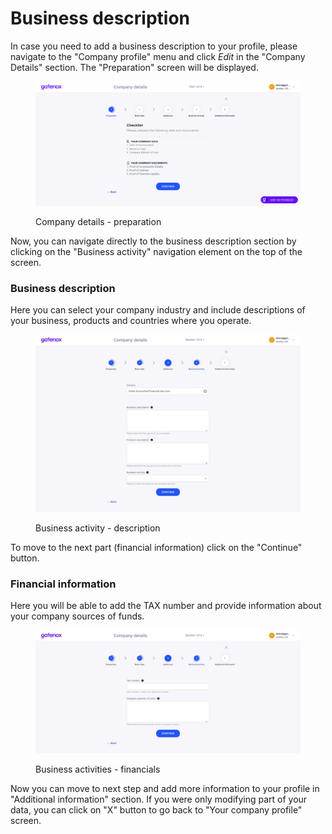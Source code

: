 # Business description

In case you need to add a business description to your profile, please navigate to the "Company profile" menu and click _Edit_ in the "Company Details" section. The "Preparation" screen will be displayed.

<figure><img src="../../../docs/Images/preparation.png" alt="Company details - preparation"><figcaption><p>Company details - preparation</p></figcaption></figure>

Now, you can navigate directly to the business description section by clicking on the "Business activity" navigation element on the top of the screen.

### Business description

Here you can select your company industry and include descriptions of your business, products and countries where you operate.

<figure><img src="../../../.gitbook/assets/business_activity_general.png" alt="Business activity - description"><figcaption><p>Business activity - description</p></figcaption></figure>

To move to the next part (financial information) click on the "Continue" button.

### Financial information

Here you will be able to add the TAX number and provide information about your company sources of funds.&#x20;

<figure><img src="../../../.gitbook/assets/business_activity_financials.png" alt="Business activities - financials"><figcaption><p>Business activities - financials</p></figcaption></figure>

Now you can move to next step and add more information to your profile in "Additional information" section. If you were only modifying part of your data, you can click on "X" button to go back to "Your company profile" screen.
